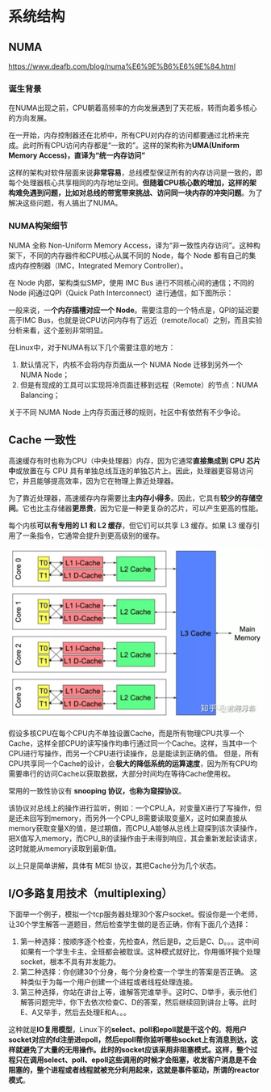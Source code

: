 # 系统结构

## NUMA

<https://www.deafb.com/blog/numa%E6%9E%B6%E6%9E%84.html>

### 诞生背景

在NUMA出现之前，CPU朝着高频率的方向发展遇到了天花板，转而向着多核心的方向发展。

在一开始，内存控制器还在北桥中，所有CPU对内存的访问都要通过北桥来完成。此时所有CPU访问内存都是“一致的”。这样的架构称为**UMA(Uniform Memory Access)，直译为“统一内存访问”**

这样的架构对软件层面来说**非常容易**，总线模型保证所有的内存访问是一致的，即每个处理器核心共享相同的内存地址空间。**但随着CPU核心数的增加，这样的架构难免遇到问题，比如对总线的带宽带来挑战、访问同一块内存的冲突问题**。为了解决这些问题，有人搞出了NUMA。

### NUMA构架细节

NUMA 全称 Non-Uniform Memory Access，译为“非一致性内存访问”。这种构架下，不同的内存器件和CPU核心从属不同的 Node，每个 Node 都有自己的集成内存控制器（IMC，Integrated Memory Controller）。

在 Node 内部，架构类似SMP，使用 IMC Bus 进行不同核心间的通信；不同的 Node 间通过QPI（Quick Path Interconnect）进行通信，如下图所示：

一般来说，一**个内存插槽对应一个 Node**。需要注意的一个特点是，QPI的延迟要高于IMC Bus，也就是说CPU访问内存有了远近（remote/local）之别，而且实验分析来看，这个差别非常明显。

在Linux中，对于NUMA有以下几个需要注意的地方：

1. 默认情况下，内核不会将内存页面从一个 NUMA Node 迁移到另外一个 NUMA Node；
2. 但是有现成的工具可以实现将冷页面迁移到远程（Remote）的节点：NUMA Balancing；

关于不同 NUMA Node 上内存页面迁移的规则，社区中有依然有不少争论。

## Cache 一致性

高速缓存有时也称为CPU（中央处理器）内存，因为它通常**直接集成到 CPU 芯片中**或放置在与 CPU 具有单独总线互连的单独芯片上。因此，处理器更容易访问它，并且能够提高效率，因为它在物理上靠近处理器。

为了靠近处理器，高速缓存内存需要比**主内存小得多**。因此，它具有**较少的存储空间**。它也比主存储器**更昂贵**，因为它是一种更复杂的芯片，可以产生更高的性能。

每个内核**可以有专用的 L1 和 L2 缓存**，但它们可以共享 L3 缓存。如果 L3 缓存引用了一条指令，它通常会提升到更高级别的缓存。

![](images/markdown-2022-02-26-16-20-20.png)

假设多核CPU在每个CPU内不单独设置Cache，而是所有物理CPU共享一个Cache，这样全部CPU的读写操作均串行通过同一个Cache。这样，当其中一个CPU进行写操作，而另一个CPU进行读操作，总是能读到正确的值。
但是，所有CPU共享同一个Cache的设计，会**极大的降低系统的运算速度**，因为所有CPU均需要串行的访问Cache以获取数据，大部分时间均在等待Cache使用权。

常用的一致性协议有 **snooping 协议，也称为窥探协议**。

该协议对总线上的操作进行监听，例如：一个CPU_A，对变量X进行了写操作，但是还未回写到memory，而另外一个CPU_B需要读取变量X，这时如果直接从memory获取变量X的值，是过期值，而CPU_A能够从总线上窥探到该次读操作，把X值写入memory，而CPU_B的读操作由于未得到响应，其会重新发起读请求，这时就能从memory读取到最新值。

以上只是简单讲解，具体有 MESI 协议，其把Cache分为几个状态。

## I/O多路复用技术（multiplexing）

下面举一个例子，模拟一个tcp服务器处理30个客户socket。假设你是一个老师，让30个学生解答一道题目，然后检查学生做的是否正确，你有下面几个选择：

1. 第一种选择：按顺序逐个检查，先检查A，然后是B，之后是C、D。。。这中间如果有一个学生卡主，全班都会被耽误。这种模式就好比，你用循环挨个处理socket，根本不具有并发能力。
2. 第二种选择：你创建30个分身，每个分身检查一个学生的答案是否正确。 这种类似于为每一个用户创建一个进程或者线程处理连接。
3. 第三种选择，你站在讲台上等，谁解答完谁举手。这时C、D举手，表示他们解答问题完毕，你下去依次检查C、D的答案，然后继续回到讲台上等。此时E、A又举手，然后去处理E和A。。。

这种就是**IO复用模型**，Linux下的**select、poll和epoll就是干这个的**。**将用户socket对应的fd注册进epoll，然后epoll帮你监听哪些socket上有消息到达，这样就避免了大量的无用操作。此时的socket应该采用非阻塞模式。这样，整个过程只在调用select、poll、epoll这些调用的时候才会阻塞，收发客户消息是不会阻塞的，整个进程或者线程就被充分利用起来，这就是事件驱动，所谓的reactor模式**。
